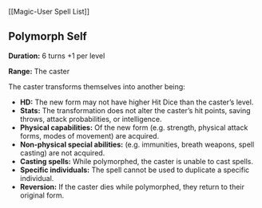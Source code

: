[[Magic-User Spell List]]

## Polymorph Self

**Duration:** 6 turns +1 per level

**Range:** The caster

The caster transforms themselves into another being:

- **HD:** The new form may not have higher Hit Dice than the caster’s level.
- **Stats:** The transformation does not alter the caster’s hit points, saving throws, attack probabilities, or intelligence.
- **Physical capabilities:** Of the new form (e.g. strength, physical attack forms, modes of movement) are acquired.
- **Non-physical special abilities:** (e.g. immunities, breath weapons, spell casting) are not acquired.
- **Casting spells:** While polymorphed, the caster is unable to cast spells.
- **Specific individuals:** The spell cannot be used to duplicate a specific individual.
- **Reversion:** If the caster dies while polymorphed, they return to their original form.